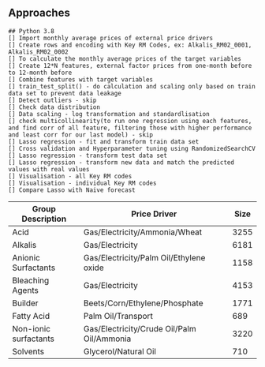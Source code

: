 ## Approaches
```
## Python 3.8
[] Import monthly average prices of external price drivers
[] Create rows and encoding with Key RM Codes, ex: Alkalis_RM02_0001, Alkalis_RM02_0002
[] To calculate the monthly average prices of the target variables
[] Create 12*N features, external factor prices from one-month before to 12-month before
[] Combine features with target variables
[] train_test_split() - do calculation and scaling only based on train data set to prevent data leakage
[] Detect outliers - skip
[] Check data distribution
[] Data scaling - log transformation and standardlisation
[] check multicollinearity(to run one regression using each features, and find corr of all feature, filtering those with higher performance and least corr for our last model) - skip
[] Lasso regression - fit and transform train data set
[] Cross validation and Hyperparameter tuning using RandomizedSearchCV
[] Lasso regression - transform test data set
[] Lasso regression - transform new data and match the predicted values with real values
[] Visualisation - all Key RM codes
[] Visualisation - individual Key RM codes
[] Compare Lasso with Naive forecast
```

| Group Description       | Price Driver                               |  Size  |
|-------------------------|--------------------------------------------|--------|
| Acid                    | Gas/Electricity/Ammonia/Wheat              | 3255   |
| Alkalis                 | Gas/Electricity                            | 6181   |
| Anionic Surfactants     | Gas/Electricity/Palm Oil/Ethylene oxide    | 1158   |
| Bleaching Agents        | Gas/Electricity                            | 4153   |
| Builder                 | Beets/Corn/Ethylene/Phosphate             |   1771  |
| Fatty Acid              | Palm Oil/Transport                         |  689   |
| Non-ionic surfactants   | Gas/Electricity/Crude Oil/Palm Oil/Ammonia| 3220    |
| Solvents                | Glycerol/Natural Oil                       |  710   |
